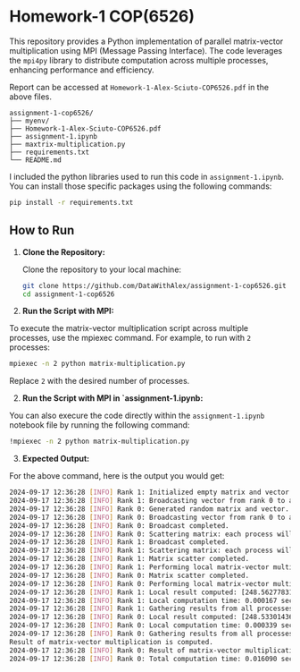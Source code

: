 # Homework-1 COP(6526)

This repository provides a Python implementation of parallel matrix-vector multiplication using MPI (Message Passing Interface). The code leverages the `mpi4py` library to distribute computation across multiple processes, enhancing performance and efficiency.

Report can be accessed at `Homework-1-Alex-Sciuto-COP6526.pdf` in the above files. 

```
assignment-1-cop6526/
├── myenv/
├── Homework-1-Alex-Sciuto-COP6526.pdf
├── assignment-1.ipynb
├── maxtrix-multiplication.py
├── requirements.txt
└── README.md
```

I included the python libraries used to run this code in `assignment-1.ipynb`. You can install those specific packages using the following commands:

```bash
pip install -r requirements.txt
```

## How to Run

1. **Clone the Repository:**

   Clone the repository to your local machine:

   ```bash
   git clone https://github.com/DataWithAlex/assignment-1-cop6526.git
   cd assignment-1-cop6526
   ```

2.	**Run the Script with MPI:**

To execute the matrix-vector multiplication script across multiple processes, use the mpiexec command. For example, to run with `2` processes:

```bash
mpiexec -n 2 python matrix-multiplication.py
```

Replace `2` with the desired number of processes.

2.	**Run the Script with MPI in `assignment-1.ipynb:**

You can also execure the code directly within the `assignment-1.ipynb` notebook file by running the following command:

```bash
!mpiexec -n 2 python matrix-multiplication.py
```

3.	**Expected Output:**

For the above command, here is the output you would get:

```bash
2024-09-17 12:36:28 [INFO] Rank 1: Initialized empty matrix and vector placeholders.
2024-09-17 12:36:28 [INFO] Rank 1: Broadcasting vector from rank 0 to all processes.
2024-09-17 12:36:28 [INFO] Rank 0: Generated random matrix and vector.
2024-09-17 12:36:28 [INFO] Rank 0: Broadcasting vector from rank 0 to all processes.
2024-09-17 12:36:28 [INFO] Rank 0: Broadcast completed.
2024-09-17 12:36:28 [INFO] Rank 0: Scattering matrix: each process will receive 500 rows.
2024-09-17 12:36:28 [INFO] Rank 1: Broadcast completed.
2024-09-17 12:36:28 [INFO] Rank 1: Scattering matrix: each process will receive 500 rows.
2024-09-17 12:36:28 [INFO] Rank 1: Matrix scatter completed.
2024-09-17 12:36:28 [INFO] Rank 1: Performing local matrix-vector multiplication.
2024-09-17 12:36:28 [INFO] Rank 0: Matrix scatter completed.
2024-09-17 12:36:28 [INFO] Rank 0: Performing local matrix-vector multiplication.
2024-09-17 12:36:28 [INFO] Rank 1: Local result computed: [248.56277831 243.65929634 256.8254286  253.48377645 245.10409473]...
2024-09-17 12:36:28 [INFO] Rank 1: Local computation time: 0.000167 seconds
2024-09-17 12:36:28 [INFO] Rank 1: Gathering results from all processes.
2024-09-17 12:36:28 [INFO] Rank 0: Local result computed: [248.53301436 247.77791774 241.99700993 254.81127472 240.81912635]...
2024-09-17 12:36:28 [INFO] Rank 0: Local computation time: 0.000339 seconds
2024-09-17 12:36:28 [INFO] Rank 0: Gathering results from all processes.
Result of matrix-vector multiplication is computed.
2024-09-17 12:36:28 [INFO] Rank 0: Result of matrix-vector multiplication gathered: [248.53301436 247.77791774 241.99700993 254.81127472 240.81912635]...
2024-09-17 12:36:28 [INFO] Rank 0: Total computation time: 0.016090 seconds
```